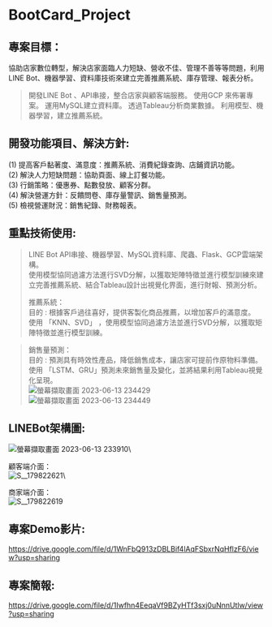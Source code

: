 # BootCard_Project
## 專案目標：
協助店家數位轉型，解決店家面臨人力短缺、營收不佳、管理不善等等問題，利用LINE Bot、機器學習、資料庫技術來建立完善推薦系統、庫存管理、報表分析。
> 開發LINE  Bot 、API串接，整合店家與顧客端服務。
> 使用GCP 來佈署專案。
> 運用MySQL建立資料庫。
> 透過Tableau分析商業數據。
> 利用模型、機器學習，建立推薦系統。

## 開發功能項目、解決方針:
(1) 提高客戶黏著度、滿意度：推薦系統、消費紀錄查詢、店鋪資訊功能。\
(2) 解決人力短缺問題：協助頁面、線上訂餐功能。\
(3) 行銷策略：優惠券、點數發放、顧客分群。\
(4) 解決營運方針：反饋問卷、庫存量警訊、銷售量預測。\
(5) 檢視營運財況：銷售紀錄、財務報表。

## 重點技術使用:
> LINE Bot API串接、機器學習、MySQL資料庫、爬蟲、Flask、GCP雲端架構。\
> 使用模型協同過濾方法進行SVD分解，以獲取矩陣特徵並進行模型訓練來建立完善推薦系統、結合Tableau設計出視覺化界面，進行財報、預測分析。
> 
> 推薦系統：\
目的 : 根據客戶過往喜好，提供客製化商品推薦，以增加客戶的滿意度。\
使用 「KNN、SVD」 ，使用模型協同過濾方法並進行SVD分解，以獲取矩陣特徵並進行模型訓練。

> 銷售量預測：\
目的 : 預測具有時效性產品，降低銷售成本，讓店家可提前作原物料準備。\
使用 「LSTM、GRU」預測未來銷售量及變化，並將結果利用Tableau視覺化呈現。\
![螢幕擷取畫面 2023-06-13 234429](https://github.com/Penny3939/BootCard_Project/assets/125810833/e8cfc9cb-caae-45f7-826c-ca04d582bf64)
![螢幕擷取畫面 2023-06-13 234449](https://github.com/Penny3939/BootCard_Project/assets/125810833/4b556284-7b9c-4038-be2d-49507b51bfc3)


## LINEBot架構圖:
![螢幕擷取畫面 2023-06-13 233910](https://github.com/Penny3939/BootCard_Project/assets/125810833/8d5414d3-04b1-460b-b3fe-b68239e8e086)\

顧客端介面：\
![S__179822621](https://github.com/Penny3939/BootCard_Project/assets/125810833/e01107fe-87dc-4630-acb3-a65c5d263a31)\

商家端介面：\
![S__179822619](https://github.com/Penny3939/BootCard_Project/assets/125810833/487e5bf3-258d-4f02-a6f1-03c053fa846e)

## 專案Demo影片:
https://drive.google.com/file/d/1WnFbQ913zDBLBif4lAqFSbxrNqHflzF6/view?usp=sharing

## 專案簡報:
https://drive.google.com/file/d/1Iwfhn4EeqaVf9BZyHTf3sxj0uNnnUtlw/view?usp=sharing
